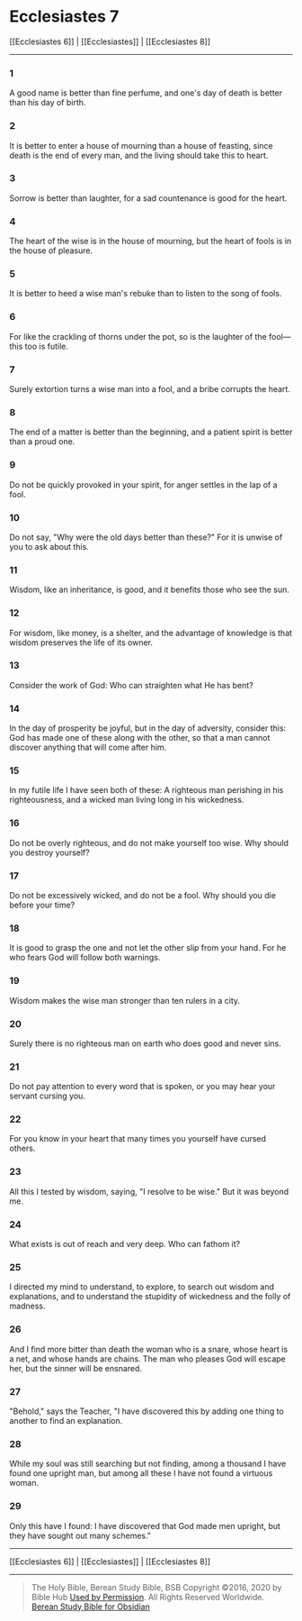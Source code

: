 # Ecclesiastes 7

[[Ecclesiastes 6]] | [[Ecclesiastes]] | [[Ecclesiastes 8]]

---

### 1
A good name is better than fine perfume, and one's day of death is better than his day of birth.

### 2
It is better to enter a house of mourning than a house of feasting, since death is the end of every man, and the living should take this to heart.

### 3
Sorrow is better than laughter, for a sad countenance is good for the heart.

### 4
The heart of the wise is in the house of mourning, but the heart of fools is in the house of pleasure.

### 5
It is better to heed a wise man's rebuke than to listen to the song of fools.

### 6
For like the crackling of thorns under the pot, so is the laughter of the fool—this too is futile.

### 7
Surely extortion turns a wise man into a fool, and a bribe corrupts the heart.

### 8
The end of a matter is better than the beginning, and a patient spirit is better than a proud one.

### 9
Do not be quickly provoked in your spirit, for anger settles in the lap of a fool.

### 10
Do not say, "Why were the old days better than these?" For it is unwise of you to ask about this.

### 11
Wisdom, like an inheritance, is good, and it benefits those who see the sun.

### 12
For wisdom, like money, is a shelter, and the advantage of knowledge is that wisdom preserves the life of its owner.

### 13
Consider the work of God: Who can straighten what He has bent?

### 14
In the day of prosperity be joyful, but in the day of adversity, consider this: God has made one of these along with the other, so that a man cannot discover anything that will come after him.

### 15
In my futile life I have seen both of these: A righteous man perishing in his righteousness, and a wicked man living long in his wickedness.

### 16
Do not be overly righteous, and do not make yourself too wise. Why should you destroy yourself?

### 17
Do not be excessively wicked, and do not be a fool. Why should you die before your time?

### 18
It is good to grasp the one and not let the other slip from your hand. For he who fears God will follow both warnings.

### 19
Wisdom makes the wise man stronger than ten rulers in a city.

### 20
Surely there is no righteous man on earth who does good and never sins.

### 21
Do not pay attention to every word that is spoken, or you may hear your servant cursing you.

### 22
For you know in your heart that many times you yourself have cursed others.

### 23
All this I tested by wisdom, saying, "I resolve to be wise." But it was beyond me.

### 24
What exists is out of reach and very deep. Who can fathom it?

### 25
I directed my mind to understand, to explore, to search out wisdom and explanations, and to understand the stupidity of wickedness and the folly of madness.

### 26
And I find more bitter than death the woman who is a snare, whose heart is a net, and whose hands are chains. The man who pleases God will escape her, but the sinner will be ensnared.

### 27
"Behold," says the Teacher, "I have discovered this by adding one thing to another to find an explanation.

### 28
While my soul was still searching but not finding, among a thousand I have found one upright man, but among all these I have not found a virtuous woman.

### 29
Only this have I found: I have discovered that God made men upright, but they have sought out many schemes."

---

[[Ecclesiastes 6]] | [[Ecclesiastes]] | [[Ecclesiastes 8]]

---

> The Holy Bible, Berean Study Bible, BSB
> Copyright &copy;2016, 2020 by Bible Hub
> [Used by Permission](https://berean.bible/terms.htm). All Rights Reserved Worldwide.
> [Berean Study Bible for Obsidian](https://github.com/gapmiss/berean-study-bible-for-obsidian)</small>

